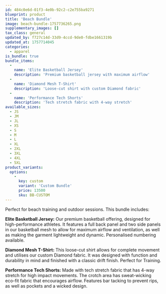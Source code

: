 ```yaml
---
id: 484c0e6d-01f3-4e0b-92c2-c2e755ba9271
blueprint: product
title: 'Beach Bundle'
image: beach-bundle-1757736265.png
supplementary_images: []
tax_class: general
updated_by: f727c14d-33d9-4ccd-9de0-fdbe1661319b
updated_at: 1757714045
categories:
  - apparel
is_bundle: true
bundle_items:
  -
    name: 'Elite Basketball Jersey'
    description: 'Premium basketball jersey with maximum airflow'
  -
    name: 'Diamond Mesh T-Shirt'
    description: 'Loose-cut shirt with custom Diamond fabric'
  -
    name: 'Performance Tech Shorts'
    description: 'Tech stretch fabric with 4-way stretch'
available_sizes:
  - JS
  - JM
  - JL
  - XS
  - S
  - M
  - L
  - XL
  - 2XL
  - 3XL
  - 4XL
  - 5XL
product_variants:
  options:
    -
      key: custom
      variant: 'Custom Bundle'
      price: 13500
      sku: BB-CUSTOM
---
```

Perfect for beach training and outdoor sessions. This bundle includes:

**Elite Basketball Jersey:** Our premium basketball offering, designed for high-performance athletes. It features a full back panel and two side panels in our basketball mesh to allow for maximum airflow and ventilation, as well as making the garment lightweight and dynamic. Personalised numbering available.

**Diamond Mesh T-Shirt:** This loose-cut shirt allows for complete movement and utilises our custom Diamond fabric. It was designed with function and durability in mind and finished with a classic drift finish. Perfect for Training.

**Performance Tech Shorts:** Made with tech stretch fabric that has 4-way stretch for high impact movements. The crotch area has sweat-wicking eco-fit fabric that encourages airflow. Features bar tacking to prevent rips, as well as pockets and a wicked design.
